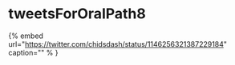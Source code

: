 # tweetsForOralPath8

{% embed url="https://twitter.com/chidsdash/status/1146256321387229184"  caption="" % }
